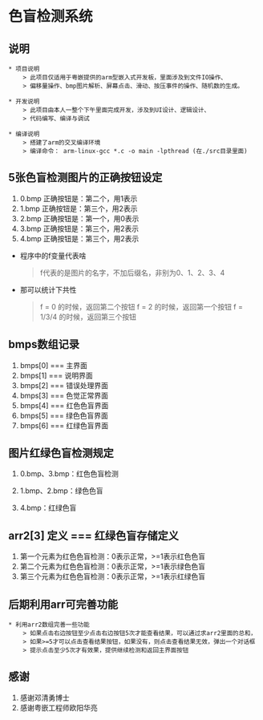 # 色盲检测系统

## 说明
	
	* 项目说明
		> 此项目仅适用于粤嵌提供的arm型嵌入式开发板，里面涉及到文件IO操作、
		> 偏移量操作、bmp图片解析、屏幕点击、滑动、按压事件的操作、随机数的生成。

	* 开发说明
		> 此项目由本人一整个下午里面完成开发，涉及到UI设计、逻辑设计、
		> 代码编写、编译与调试
		
	* 编译说明
		> 搭建了arm的交叉编译环境
		> 编译命令： arm-linux-gcc *.c -o main -lpthread (在./src目录里面)　	


## 5张色盲检测图片的正确按钮设定

1. 0.bmp 正确按钮是：第二个，用1表示
2. 1.bmp 正确按钮是：第三个，用2表示
3. 2.bmp 正确按钮是：第一个，用0表示
4. 3.bmp 正确按钮是：第三个，用2表示
5. 4.bmp 正确按钮是：第三个，用2表示

* 程序中的f变量代表啥
	> f代表的是图片的名字，不加后缀名，非别为0、1、2、3、4

* 那可以统计下共性
	> f = 0 的时候，返回第二个按钮
	> f = 2 的时候，返回第一个按钮
 	> f = 1/3/4 的时候，返回第三个按钮

## bmps数组记录

1. bmps[0] === 主界面
2. bmps[1] === 说明界面
3. bmps[2] === 错误处理界面
4. bmps[3] === 色觉正常界面
5. bmps[4] === 红色色盲界面
6. bmps[5] === 绿色色盲界面
7. bmps[6] === 红绿色盲界面


## 图片红绿色盲检测规定
1. 0.bmp、3.bmp：红色色盲检测

2. 1.bmp、2.bmp：绿色色盲

3. 4.bmp：红绿色盲

## arr2[3] 定义 === 红绿色盲存储定义

1. 第一个元素为红色色盲检测：0表示正常，>=1表示红色色盲
2. 第二个元素为红色色盲检测：0表示正常，>=1表示绿色色盲
3. 第三个元素为红色色盲检测：0表示正常，>=1表示红绿色盲


## 后期利用arr可完善功能
	
	* 利用arr2数组完善一些功能
		> 如果点击右边按钮至少点击右边按钮5次才能查看结果，可以通过求arr2里面的总和，
		> 如果>=5才可以点击查看结果按钮，如果没有，则点击查看结果无效，弹出一个对话框
		> 提示点击至少5次才有效果，提供继续检测和返回主界面按钮

## 感谢
1. 感谢邓清勇博士
2. 感谢粤嵌工程师欧阳华亮
